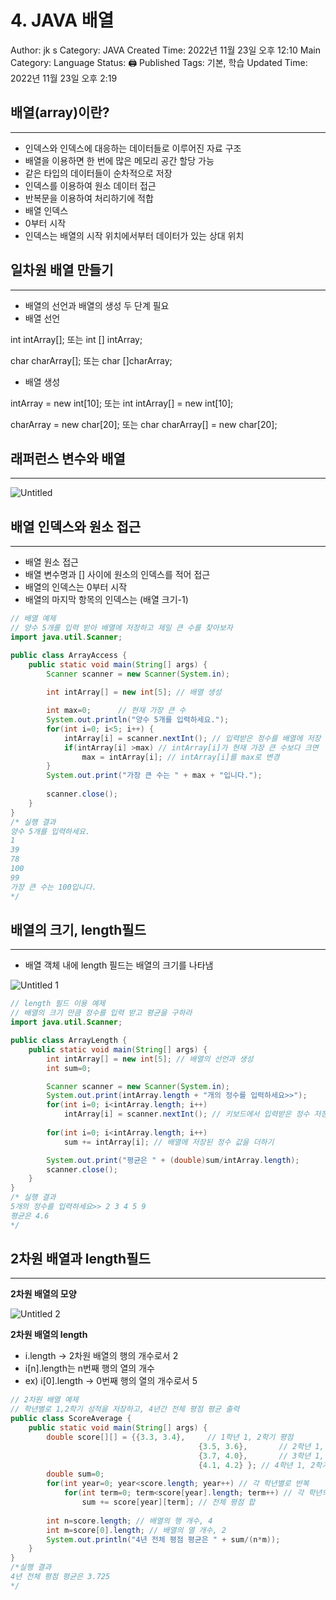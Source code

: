 # 4. JAVA 배열

Author: jk s
Category: JAVA
Created Time: 2022년 11월 23일 오후 12:10
Main Category: Language
Status: 🖨 Published
Tags: 기본, 학습
Updated Time: 2022년 11월 23일 오후 2:19

## 배열(array)이란?

---

- 인덱스와 인덱스에 대응하는 데이터들로 이루어진 자료 구조
- 배열을 이용하면 한 번에 많은 메모리 공간 할당 가능
- 같은 타입의 데이터들이 순차적으로 저장
- 인덱스를 이용하여 원소 데이터 접근
- 반복문을 이용하여 처리하기에 적합
- 배열 인덱스
- 0부터 시작
- 인덱스는 배열의 시작 위치에서부터 데이터가 있는 상대 위치

## 일차원 배열 만들기

---

- 배열의 선언과 배열의 생성 두 단계 필요
- 배열 선언

int intArray[]; 또는 int [] intArray;

char charArray[]; 또는 char []charArray;

- 배열 생성

intArray = new int[10]; 또는 int intArray[] = new int[10];

charArray = new char[20]; 또는 char charArray[] = new char[20];

## 래퍼런스 변수와 배열

---

![Untitled](https://user-images.githubusercontent.com/114375741/203473958-6c7eb70d-0bae-4ede-8d7c-ea88f13eda6d.png)

## 배열 인덱스와 원소 접근

---

- 배열 원소 접근
- 배열 변수명과 [] 사이에 원소의 인덱스를 적어 접근
- 배열의 인덱스는 0부터 시작
- 배열의 마지막 항목의 인덱스는 (배열 크기-1)

```java
// 배열 예제
// 양수 5개를 입력 받아 배열에 저장하고 제일 큰 수를 찾아보자
import java.util.Scanner;

public class ArrayAccess {
	public static void main(String[] args) {
		Scanner scanner = new Scanner(System.in);
 
		int intArray[] = new int[5]; // 배열 생성

		int max=0; 		// 현재 가장 큰 수
		System.out.println("양수 5개를 입력하세요.");		
		for(int i=0; i<5; i++) {
			intArray[i] = scanner.nextInt(); // 입력받은 정수를 배열에 저장
			if(intArray[i] >max) // intArray[i]가 현재 가장 큰 수보다 크면
				max = intArray[i]; // intArray[i]를 max로 변경
		}
		System.out.print("가장 큰 수는 " + max + "입니다.");
		
		scanner.close();
	}
}
/* 실행 결과
양수 5개를 입력하세요.
1
39
78
100
99
가장 큰 수는 100입니다.
*/
```

## 배열의 크기, length필드

---

- 배열 객체 내에 length 필드는 배열의 크기를 나타냄

![Untitled 1](https://user-images.githubusercontent.com/114375741/203473950-c884bfa5-ff39-4392-ba35-389cf4663952.png)

```java
// length 필드 이용 예제
// 배열의 크기 만큼 정수를 입력 받고 평균을 구하라
import java.util.Scanner;

public class ArrayLength {
	public static void main(String[] args) {
		int intArray[] = new int[5]; // 배열의 선언과 생성
		int sum=0;

		Scanner scanner = new Scanner(System.in);
		System.out.print(intArray.length + "개의 정수를 입력하세요>>");
		for(int i=0; i<intArray.length; i++)
			intArray[i] = scanner.nextInt(); // 키보드에서 입력받은 정수 저장
		
		for(int i=0; i<intArray.length; i++)
			sum += intArray[i]; // 배열에 저장된 정수 값을 더하기

		System.out.print("평균은 " + (double)sum/intArray.length);
		scanner.close();
	}
}
/* 실행 결과
5개의 정수를 입력하세요>> 2 3 4 5 9
평균은 4.6
*/
```

## 2차원 배열과 length필드

---

**2차원 배열의 모양**

![Untitled 2](https://user-images.githubusercontent.com/114375741/203473957-d19f14f9-af47-481d-a36b-c37b60f4349b.png)


**2차원 배열의 length**

- i.length → 2차원 배열의 행의 개수로서 2
- i[n].length는 n번째 행의 열의 개수
- ex) i[0].length → 0번째 행의 열의 개수로서 5

```java
// 2차원 배열 예제
// 학년별로 1,2학기 성적을 저장하고, 4년간 전체 평점 평균 출력
public class ScoreAverage {
	public static void main(String[] args) {
		double score[][] = {{3.3, 3.4},		// 1학년 1, 2학기 평점
										  {3.5, 3.6},		// 2학년 1, 2학기 평점
										  {3.7, 4.0},		// 3학년 1, 2학기 평점
										  {4.1, 4.2} };	// 4학년 1, 2학기 평점
		double sum=0;
		for(int year=0; year<score.length; year++) // 각 학년별로 반복
			for(int term=0; term<score[year].length; term++) // 각 학년의 학기별로 반복
				sum += score[year][term]; // 전체 평점 합
		
		int n=score.length; // 배열의 행 개수, 4
		int m=score[0].length; // 배열의 열 개수, 2
		System.out.println("4년 전체 평점 평균은 " + sum/(n*m));
	}
}
/*실행 결과
4년 전체 평점 평균은 3.725
*/
```
